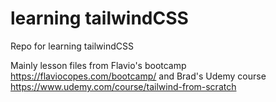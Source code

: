 # learning tailwindCSS
Repo for learning tailwindCSS

Mainly lesson files from Flavio's bootcamp https://flaviocopes.com/bootcamp/ and Brad's Udemy course https://www.udemy.com/course/tailwind-from-scratch
